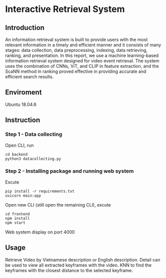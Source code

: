 # Interactive Retrieval System

## Introduction
An information retrieval system is built to provide users with the most relevant information in a timely and efficient manner and it consists of many stages: data collection, data preprocessing, indexing, data retrieving, ranking, and presentation. In this report, we use a machine learning-based information retrieval system designed for video event retrieval. The system uses the combination of CNNs, ViT, and CLIP in feature extraction, and the ScaNN method in ranking proved effective in providing accurate and efficient search results.

## Enviroment
Ubuntu 18.04.6 

## Instruction

### Step 1 - Data collecting
Open CLI, run
```
cd backend
python3 datacollecting.py
```


### Step 2 - Installing package and running web system
Excute
```
pip install -r requirements.txt
uvicorn main:app
```
Open new CLI (still open the remaining CLI), excute
```
cd frontend
npm install
npm start
```
Web system display on port 4000

## Usage
Retrieve Video by Vietnamese description or English description. Detail can be used to view all extracted keyframes with the video.  KNN to find the keyframes with the closest distance to the selected keyframe.
